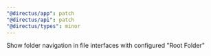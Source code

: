 ```yaml
---
"@directus/app": patch
"@directus/api": patch
"@directus/types": minor
---
```


Show folder navigation in file interfaces with configured "Root Folder"
